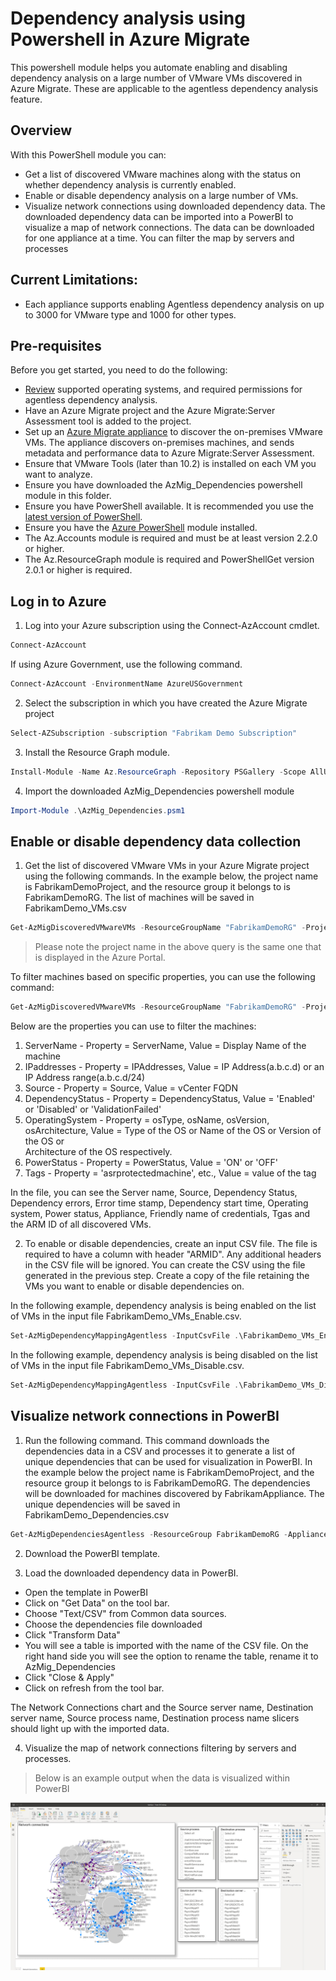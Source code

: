 # Dependency analysis using Powershell in Azure Migrate

This powershell module helps you automate enabling and disabling dependency analysis on a large number of VMware VMs discovered in Azure Migrate. These are applicable to the agentless dependency analysis feature. 

## Overview 
With this PowerShell module you can:
- Get a list of discovered VMware machines along with the status on whether dependency analysis is currently enabled.
- Enable or disable dependency analysis on a large number of VMs.
- Visualize network connections using downloaded dependency data. The downloaded dependency data can be imported into a PowerBI to visualize a map of network connections. The data can be downloaded for one appliance at a time. You can filter the map by servers and processes

## Current Limitations:
- Each appliance supports enabling Agentless dependency analysis on up to 3000 for VMware type and 1000 for other types.

## Pre-requisites
Before you get started, you need to do the following:
- [Review](https://docs.microsoft.com/azure/migrate/migrate-support-matrix-vmware#dependency-analysis-requirements-agentless) supported operating systems, and required permissions for agentless dependency analysis.
- Have an Azure Migrate project and the Azure Migrate:Server Assessment tool is added to the project.
- Set up an [Azure Migrate appliance](https://docs.microsoft.com/azure/migrate/migrate-appliance) to discover the on-premises VMware VMs. The appliance discovers on-premises machines, and sends metadata and performance data to Azure Migrate:Server Assessment.
- Ensure that VMware Tools (later than 10.2) is installed on each VM you want to analyze.
- Ensure you have downloaded the AzMig_Dependencies powershell module in this folder.
- Ensure you have PowerShell available. It is recommended you use the [latest version of PowerShell](https://docs.microsoft.com/powershell/scripting/install/installing-powershell).
- Ensure you have the [Azure PowerShell](https://docs.microsoft.com/powershell/azure/install-az-ps) module installed.
- The Az.Accounts module is required and must be at least version 2.2.0 or higher.
- The Az.ResourceGraph module is required and PowerShellGet version 2.0.1 or higher is required.

## Log in to Azure

1. Log into your Azure subscription using the Connect-AzAccount cmdlet.

```PowerShell
Connect-AzAccount
```

If using Azure Government, use the following command.

```PowerShell
Connect-AzAccount -EnvironmentName AzureUSGovernment
```

2. Select the subscription in which you have created the Azure Migrate project 

```PowerShell
Select-AZSubscription -subscription "Fabrikam Demo Subscription"
```

3. Install the Resource Graph module.

```PowerShell
Install-Module -Name Az.ResourceGraph -Repository PSGallery -Scope AllUsers
```

4. Import the downloaded AzMig_Dependencies powershell module

```PowerShell
Import-Module .\AzMig_Dependencies.psm1
```
## Enable or disable dependency data collection

1. Get the list of discovered VMware VMs in your Azure Migrate project using the following commands. In the example below, the project name is FabrikamDemoProject, and the resource group it belongs to is FabrikamDemoRG. The list of machines will be saved in FabrikamDemo_VMs.csv

```PowerShell
Get-AzMigDiscoveredVMwareVMs -ResourceGroupName "FabrikamDemoRG" -ProjectName "FabrikamDemoProject" -OutputCsvFile "FabrikamDemo_VMs.csv" 
```
> Please note the project name in the above query is the same one that is displayed in the Azure Portal. 

To filter machines based on specific properties, you can use the following command:

```PowerShell
Get-AzMigDiscoveredVMwareVMs -ResourceGroupName "FabrikamDemoRG" -ProjectName "FabrikamDemoProject" -OutputCsvFile "FabrikamDemo_VMs.csv" -Filter @{"Property1" = "Value1" ; "Property2" = "Value2"}
```

Below are the properties you can use to filter the machines:
   1. ServerName       - Property = ServerName, 
                         Value = Display Name of the machine
   2. IPaddresses      - Property = IPAddresses,
                         Value = IP Address(a.b.c.d) or an IP Address range(a.b.c.d/24)
   3. Source           - Property = Source, 
                         Value = vCenter FQDN
   4. DependencyStatus - Property = DependencyStatus, 
                         Value = 'Enabled' or 'Disabled' or 'ValidationFailed'
   5. OperatingSystem  - Property = osType, osName, osVersion, osArchitecture,
                         Value = Type of the OS or Name of the OS or Version of the OS or        
                                 Architecture of the OS respectively.
   6. PowerStatus      - Property = PowerStatus,
                         Value = 'ON' or 'OFF'
   7. Tags             - Property = 'asrprotectedmachine', etc.,
                         Value = value of the tag

In the file, you can see the Server name, Source, Dependency Status, Dependency errors, Error time stamp, Dependency start time, Operating system, Power status, Appliance, Friendly name of credentials, Tgas and the ARM ID of all discovered VMs. 

2. To enable or disable dependencies, create an input CSV file. The file is required to have a column with header "ARMID". Any additional headers in the CSV file will be ignored. You can create the CSV using the file generated in the previous step. Create a copy of the file retaining the VMs you want to enable or  disable dependencies on. 

In the following example, dependency analysis is being enabled on the list of VMs in the input file FabrikamDemo_VMs_Enable.csv.

```PowerShell
Set-AzMigDependencyMappingAgentless -InputCsvFile .\FabrikamDemo_VMs_Enable.csv -Enable
```

In the following example, dependency analysis is being disabled on the list of VMs in the input file FabrikamDemo_VMs_Disable.csv.

```PowerShell
Set-AzMigDependencyMappingAgentless -InputCsvFile .\FabrikamDemo_VMs_Disable.csv -Disable
```

## Visualize network connections in PowerBI

1. Run the following command. This command downloads the dependencies data in a CSV and processes it to generate a list of unique dependencies that can be used for visualization in PowerBI. In the example below the project name is FabrikamDemoProject, and the resource group it belongs to is FabrikamDemoRG. The dependencies will be downloaded for machines discovered by FabrikamAppliance. The unique dependencies will be saved in FabrikamDemo_Dependencies.csv

```PowerShell
Get-AzMigDependenciesAgentless -ResourceGroup FabrikamDemoRG -Appliance FabrikamAppliance -ProjectName FabrikamDemoProject -OutputCsvFile "FabrikamDemo_Dependencies.csv"
```

2. Download the PowerBI template. 

3. Load the downloaded dependency data in PowerBI.
- Open the template in PowerBI
- Click on "Get Data" on the tool bar. 
- Choose "Text/CSV" from Common data sources.
- Choose the dependencies file downloaded
- Click "Transform Data"
- You will see a table is imported with the name of the CSV file. On the right hand side you will see the option to rename the table, rename it to AzMig_Dependencies
- Click "Close & Apply"
- Click on refresh from the tool bar.

The Network Connections chart and the Source server name, Destination server name, Source process name, Destination process name slicers should light up with the imported data.

4. Visualize the map of network connections filtering by servers and processes.
> Below is an example output when the data is visualized within PowerBI

![PowerShell Output](images/PowerBI_example_output.jpg)
